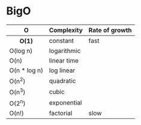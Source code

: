 # BigO

<table>
<thead>
<tr>
<th scope="col">O</th>
<th scope="col">Complexity</th>
<th scope="col">Rate of growth</th>
</tr>
</thead>
<tbody>
<tr>
<th scope="row">O(1)</th>
<td>constant</td>
<td>fast</td>
</tr>
<tr>
<td>O(log n)</td>
<td>logarithmic</td>
<td></td>
</tr>
<tr>
<td>O(n)</td>
<td>linear time</td>
<td></td>
</tr>
<tr>
<td>O(n * log n)</td>
<td>log linear</td>
<td></td>
</tr>
<tr>
<td>O(n<sup>2</sup>)</td>
<td>quadratic</td>
<td></td>
</tr>
<tr>
<td>O(n<sup>3</sup>)</td>
<td>cubic</td>
<td></td>
</tr>
<tr>
<td>O(2<sup>n</sup>)</td>
<td>exponential</td>
<td></td>
</tr>
<tr>
<td>O(n!)</td>
<td>factorial</td>
<td>slow</td>
</tr>
</tbody>
</table>
